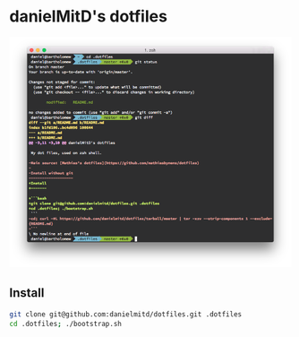 danielMitD's dotfiles
=====================

![screenshot.png](./screenshot.png)

Install
-------

```bash
git clone git@github.com:danielmitd/dotfiles.git .dotfiles
cd .dotfiles; ./bootstrap.sh
```
